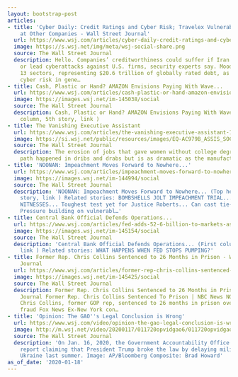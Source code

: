 ```yaml
---
layout: bootstrap-post
articles:
- title: 'Cyber Daily: Credit Ratings and Cyber Risk; Travelex Vulnerability Found
    at Other Companies - Wall Street Journal'
  url: https://www.wsj.com/articles/cyber-daily-credit-ratings-and-cyber-risk-travelex-vulnerability-found-at-other-companies-11579272991
  image: https://s.wsj.net/img/meta/wsj-social-share.png
  source: The Wall Street Journal
  description: Hello. Companies’ creditworthiness could suffer if Iran were to sponsor
    or lead cyberattacks against U.S. firms, security experts say. Moody’s has identified
    13 sectors, representing $20.6 trillion of globally rated debt, as facing elevated
    cyber risk in gene…
- title: Cash, Plastic or Hand? AMAZON Envisions Paying With Wave...
  url: https://www.wsj.com/articles/cash-plastic-or-hand-amazon-envisions-paying-with-a-wave-11579352401
  image: https://images.wsj.net/im-145038/social
  source: The Wall Street Journal
  description: Cash, Plastic or Hand? AMAZON Envisions Paying With Wave... (Second
    column, 5th story, link )
- title: The Vanishing Executive Assistant
  url: https://www.wsj.com/articles/the-vanishing-executive-assistant-11579323605
  image: https://si.wsj.net/public/resources/images/EQ-AC979B_ASSIS_SOC_20200116155130.jpg
  source: The Wall Street Journal
  description: The erosion of jobs that gave women without college degrees a career
    path happened in dribs and drabs but is as dramatic as the manufacturing decline
- title: 'NOONAN: Impeachment Moves Forward to Nowhere...'
  url: https://www.wsj.com/articles/impeachment-moves-forward-to-nowhere-11579220263
  image: https://images.wsj.net/im-144994/social
  source: The Wall Street Journal
  description: 'NOONAN: Impeachment Moves Forward to Nowhere... (Top headline, 8th
    story, link ) Related stories: BOMBSHELLS JOLT IMPEACHMENT TRIAL... BATTLE OVER
    WITNESSES... Toughest test yet for Justice Roberts... Can cast tie-breaking vote?
    Pressure building on vulnerabl…'
- title: Central Bank Official Defends Operations...
  url: https://www.wsj.com/articles/fed-adds-52-6-billion-to-markets-as-central-bank-official-defends-operations-11579276745
  image: https://images.wsj.net/im-145154/social
  source: The Wall Street Journal
  description: 'Central Bank Official Defends Operations... (First column, 4th story,
    link ) Related stories: WHAT HAPPENS WHEN FED STOPS PUMPING?'
- title: Former Rep. Chris Collins Sentenced to 26 Months in Prison - Wall Street
    Journal
  url: https://www.wsj.com/articles/former-rep-chris-collins-sentenced-to-26-months-in-prison-11579303078
  image: https://images.wsj.net/im-145425/social
  source: The Wall Street Journal
  description: Former Rep. Chris Collins Sentenced to 26 Months in Prison Wall Street
    Journal Former Rep. Chris Collins Sentenced To Prison | NBC News NOW NBC News
    Chris Collins, former GOP rep, sentenced to 26 months in prison over securities
    fraud Fox News Ex-New York con…
- title: 'Opinion: The GAO''s Legal Conclusion is Wrong'
  url: https://www.wsj.com/video/opinion-the-gao-legal-conclusion-is-wrong/70BCEB53-88B7-4BA6-9677-5EF7D6F67CC3.html
  image: http://m.wsj.net/video/20200117/011720opvidgao6/011720opvidgao6_1280x720.jpg
  source: The Wall Street Journal
  description: 'On Jan. 16, 2020, the Government Accountability Office released a
    report claiming that President Trump broke the law by delaying military aid to
    Ukraine last summer. Image: AP/Bloomberg Composite: Brad Howard'
as_of_date: '2020-01-18'
---
```


